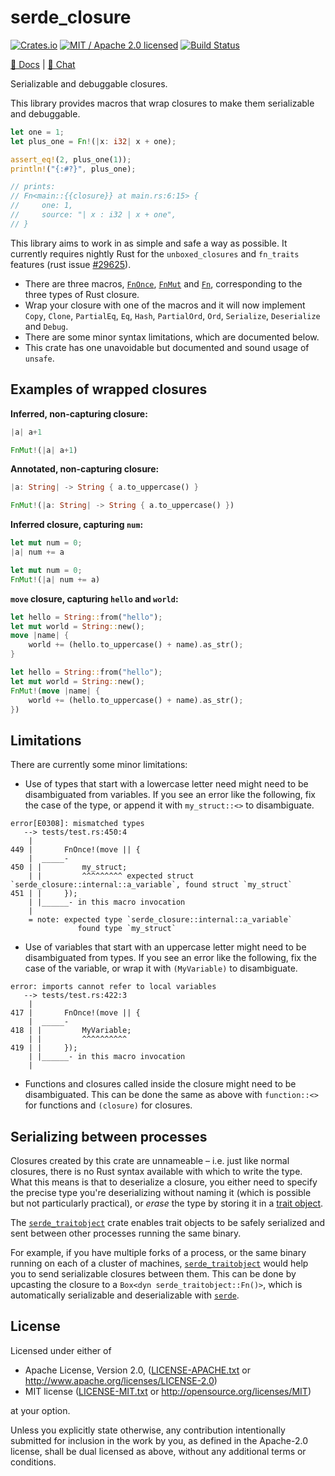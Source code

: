 # serde_closure

[![Crates.io](https://img.shields.io/crates/v/serde_closure.svg?maxAge=86400)](https://crates.io/crates/serde_closure)
[![MIT / Apache 2.0 licensed](https://img.shields.io/crates/l/serde_closure.svg?maxAge=2592000)](#License)
[![Build Status](https://dev.azure.com/alecmocatta/serde_closure/_apis/build/status/tests?branchName=master)](https://dev.azure.com/alecmocatta/serde_closure/_build?definitionId=10)

[📖 Docs](https://docs.rs/serde_closure/0.2.13/serde_closure/) | [💬 Chat](https://constellation.zulipchat.com/#narrow/stream/213236-subprojects)

Serializable and debuggable closures.

This library provides macros that wrap closures to make them serializable and
debuggable.

```rust
let one = 1;
let plus_one = Fn!(|x: i32| x + one);

assert_eq!(2, plus_one(1));
println!("{:#?}", plus_one);

// prints:
// Fn<main::{{closure}} at main.rs:6:15> {
//     one: 1,
//     source: "| x : i32 | x + one",
// }
```

This library aims to work in as simple and safe a way as possible. It currently
requires nightly Rust for the `unboxed_closures` and `fn_traits` features (rust
issue [#29625](https://github.com/rust-lang/rust/issues/29625)).

 * There are three macros,
   [`FnOnce`](https://docs.rs/serde_closure/0.2.13/serde_closure/macro.FnOnce.html),
   [`FnMut`](https://docs.rs/serde_closure/0.2.13/serde_closure/macro.FnMut.html)
   and [`Fn`](https://docs.rs/serde_closure/0.2.13/serde_closure/macro.Fn.html),
   corresponding to the three types of Rust closure.
 * Wrap your closure with one of the macros and it will now implement `Copy`,
   `Clone`, `PartialEq`, `Eq`, `Hash`, `PartialOrd`, `Ord`, `Serialize`,
   `Deserialize` and `Debug`.
 * There are some minor syntax limitations, which are documented below.
 * This crate has one unavoidable but documented and sound usage of
   `unsafe`.

## Examples of wrapped closures
**Inferred, non-capturing closure:**
```rust
|a| a+1
```
```rust
FnMut!(|a| a+1)
```

**Annotated, non-capturing closure:**
```rust
|a: String| -> String { a.to_uppercase() }
```
```rust
FnMut!(|a: String| -> String { a.to_uppercase() })
```

**Inferred closure, capturing `num`:**
```rust
let mut num = 0;
|a| num += a
```
```rust
let mut num = 0;
FnMut!(|a| num += a)
```

**`move` closure, capturing `hello` and `world`:**
```rust
let hello = String::from("hello");
let mut world = String::new();
move |name| {
    world += (hello.to_uppercase() + name).as_str();
}
```
```rust
let hello = String::from("hello");
let mut world = String::new();
FnMut!(move |name| {
    world += (hello.to_uppercase() + name).as_str();
})
```

## Limitations
There are currently some minor limitations:

 * Use of types that start with a lowercase letter need might need to be
   disambiguated from variables. If you see an error like the following, fix the
   case of the type, or append it with `my_struct::<>` to disambiguate.
```text
error[E0308]: mismatched types
   --> tests/test.rs:450:4
    |
449 |       FnOnce!(move || {
    |  _____-
450 | |         my_struct;
    | |         ^^^^^^^^^ expected struct `serde_closure::internal::a_variable`, found struct `my_struct`
451 | |     });
    | |______- in this macro invocation
    |
    = note: expected type `serde_closure::internal::a_variable`
               found type `my_struct`
```

 * Use of variables that start with an uppercase letter might need to be
   disambiguated from types. If you see an error like the following, fix the
   case of the variable, or wrap it with `(MyVariable)` to disambiguate.
```text
error: imports cannot refer to local variables
   --> tests/test.rs:422:3
    |
417 |       FnOnce!(move || {
    |  _____-
418 | |         MyVariable;
    | |         ^^^^^^^^^^
419 | |     });
    | |______- in this macro invocation
    |
```

 * Functions and closures called inside the closure might need to be
   disambiguated. This can be done the same as above with `function::<>` for
   functions and `(closure)` for closures.

## Serializing between processes

Closures created by this crate are unnameable – i.e. just like normal closures,
there is no Rust syntax available with which to write the type. What this means
is that to deserialize a closure, you either need to specify the precise type
you're deserializing without naming it (which is possible but not particularly
practical), or *erase* the type by storing it in a
[trait object](https://doc.rust-lang.org/beta/book/ch17-02-trait-objects.html).

The [`serde_traitobject`](https://github.com/alecmocatta/serde_traitobject)
crate enables trait objects to be safely serialized and sent between other
processes running the same binary.

For example, if you have multiple forks of a process, or the same binary running
on each of a cluster of machines,
[`serde_traitobject`](https://github.com/alecmocatta/serde_traitobject) would
help you to send serializable closures between them. This can be done by
upcasting the closure to a `Box<dyn serde_traitobject::Fn()>`, which is
automatically serializable and deserializable with
[`serde`](https://github.com/serde-rs/serde).

## License
Licensed under either of

 * Apache License, Version 2.0, ([LICENSE-APACHE.txt](LICENSE-APACHE.txt) or http://www.apache.org/licenses/LICENSE-2.0)
 * MIT license ([LICENSE-MIT.txt](LICENSE-MIT.txt) or http://opensource.org/licenses/MIT)

at your option.

Unless you explicitly state otherwise, any contribution intentionally submitted for inclusion in the work by you, as defined in the Apache-2.0 license, shall be dual licensed as above, without any additional terms or conditions.
